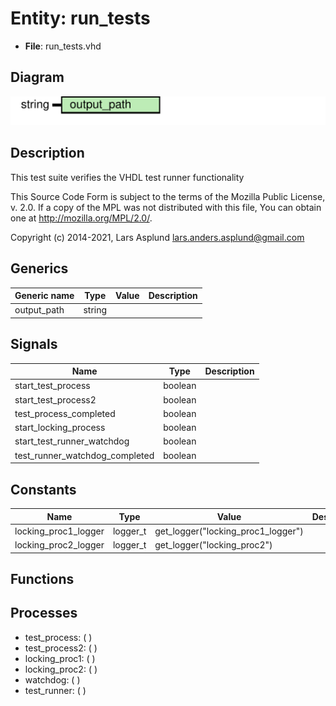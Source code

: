 # Entity: run_tests

- **File**: run_tests.vhd
## Diagram

![Diagram](run_tests.svg "Diagram")
## Description

 This test suite verifies the VHDL test runner functionality

 This Source Code Form is subject to the terms of the Mozilla Public
 License, v. 2.0. If a copy of the MPL was not distributed with this file,
 You can obtain one at http://mozilla.org/MPL/2.0/.

 Copyright (c) 2014-2021, Lars Asplund lars.anders.asplund@gmail.com
## Generics

| Generic name | Type   | Value | Description |
| ------------ | ------ | ----- | ----------- |
| output_path  | string |       |             |
## Signals

| Name                            | Type    | Description |
| ------------------------------- | ------- | ----------- |
| start_test_process              | boolean |             |
|  start_test_process2            | boolean |             |
| test_process_completed          | boolean |             |
| start_locking_process           | boolean |             |
| start_test_runner_watchdog      | boolean |             |
|  test_runner_watchdog_completed | boolean |             |
## Constants

| Name                 | Type     | Value                               | Description |
| -------------------- | -------- | ----------------------------------- | ----------- |
| locking_proc1_logger | logger_t |  get_logger("locking_proc1_logger") |             |
| locking_proc2_logger | logger_t |  get_logger("locking_proc2")        |             |
## Functions
## Processes
- test_process: (  )
- test_process2: (  )
- locking_proc1: (  )
- locking_proc2: (  )
- watchdog: (  )
- test_runner: (  )
